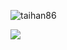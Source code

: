 

<p align="left"> <img src="https://komarev.com/ghpvc/?username=taihan86&label=Profile%20views&color=0e75b6&style=flat" alt="taihan86" /> </p>




![](https://quotes-github-readme.vercel.app/api?type=horizontal&theme=tokyonight)

